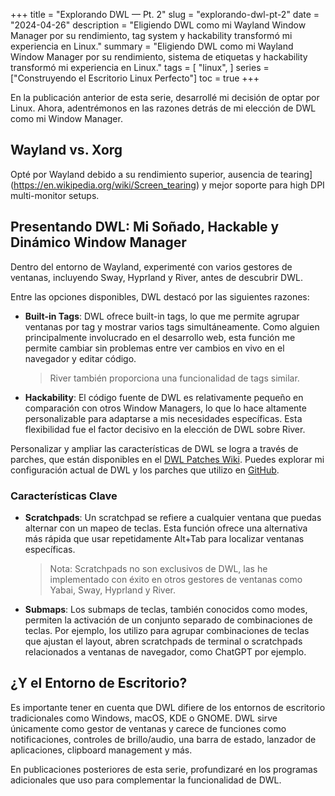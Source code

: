 +++
title = "Explorando DWL — Pt. 2"
slug = "explorando-dwl-pt-2"
date = "2024-04-26"
description = "Eligiendo DWL como mi Wayland Window Manager por su rendimiento, tag system y hackability transformó mi experiencia en Linux."
summary = "Eligiendo DWL como mi Wayland Window Manager por su rendimiento, sistema de etiquetas y hackability transformó mi experiencia en Linux."
tags = [
  "linux",
]
series = ["Construyendo el Escritorio Linux Perfecto"]
toc = true
+++

En la publicación anterior de esta serie, desarrollé mi decisión de optar por Linux. Ahora, adentrémonos en las razones detrás de mi elección de DWL como mi Window Manager.

## Wayland vs. Xorg

Opté por Wayland debido a su rendimiento superior, ausencia de tearing](https://en.wikipedia.org/wiki/Screen_tearing) y mejor soporte para high DPI multi-monitor setups.

## Presentando DWL: Mi Soñado, Hackable y Dinámico Window Manager

Dentro del entorno de Wayland, experimenté con varios gestores de ventanas, incluyendo Sway, Hyprland y River, antes de descubrir DWL.

Entre las opciones disponibles, DWL destacó por las siguientes razones:

- **Built-in Tags**: DWL ofrece built-in tags, lo que me permite agrupar ventanas por tag y mostrar varios tags simultáneamente. Como alguien principalmente involucrado en el desarrollo web, esta función me permite cambiar sin problemas entre ver cambios en vivo en el navegador y editar código.

  > River también proporciona una funcionalidad de tags similar.

- **Hackability**: El código fuente de DWL es relativamente pequeño en comparación con otros Window Managers, lo que lo hace altamente personalizable para adaptarse a mis necesidades específicas. Esta flexibilidad fue el factor decisivo en la elección de DWL sobre River.

Personalizar y ampliar las características de DWL se logra a través de parches, que están disponibles en el [DWL Patches Wiki](https://codeberg.org/dwl/dwl-patches/wiki). Puedes explorar mi configuración actual de DWL y los parches que utilizo en [GitHub](https://github.com/wochap/dwl/tree/v0.6-a/patches-11-apr-2024/patches#patches).

### Características Clave

- **Scratchpads**: Un scratchpad se refiere a cualquier ventana que puedas alternar con un mapeo de teclas. Esta función ofrece una alternativa más rápida que usar repetidamente Alt+Tab para localizar ventanas específicas.

  > Nota: Scratchpads no son exclusivos de DWL, las he implementado con éxito en otros gestores de ventanas como Yabai, Sway, Hyprland y River.

- **Submaps**: Los submaps de teclas, también conocidos como modes, permiten la activación de un conjunto separado de combinaciones de teclas. Por ejemplo, los utilizo para agrupar combinaciones de teclas que ajustan el layout, abren scratchpads de terminal o scratchpads relacionados a ventanas de navegador, como ChatGPT por ejemplo.

## ¿Y el Entorno de Escritorio?

Es importante tener en cuenta que DWL difiere de los entornos de escritorio tradicionales como Windows, macOS, KDE o GNOME. DWL sirve únicamente como gestor de ventanas y carece de funciones como notificaciones, controles de brillo/audio, una barra de estado, lanzador de aplicaciones, clipboard management y más.

En publicaciones posteriores de esta serie, profundizaré en los programas adicionales que uso para complementar la funcionalidad de DWL.
